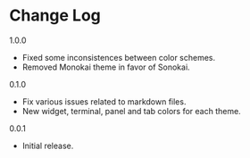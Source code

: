 # Change Log

1.0.0
- Fixed some inconsistences between color schemes.
- Removed Monokai theme in favor of Sonokai.

0.1.0
- Fix various issues related to markdown files.
- New widget, terminal, panel and tab colors for each theme.

0.0.1 
- Initial release.
